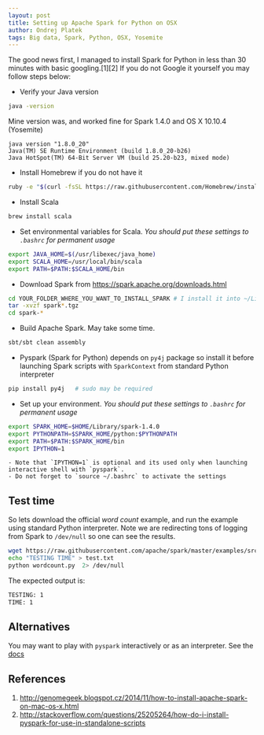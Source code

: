 ```yaml
---
layout: post
title: Setting up Apache Spark for Python on OSX
author: Ondrej Platek
tags: Big data, Spark, Python, OSX, Yosemite
---
```


The good news first, I managed to install Spark for Python in less than 30 minutes with basic googling.[1][2]
If you do not Google it yourself you may follow steps below:

* Verify your Java version

```sh
java -version
```

Mine version was, and worked fine for Spark 1.4.0 and OS X 10.10.4 (Yosemite)
```
java version "1.8.0_20"
Java(TM) SE Runtime Environment (build 1.8.0_20-b26)
Java HotSpot(TM) 64-Bit Server VM (build 25.20-b23, mixed mode)
```

* Install Homebrew if you do not have it

```sh
ruby -e "$(curl -fsSL https://raw.githubusercontent.com/Homebrew/install/master/install)" 
```

* Install Scala

```sh
brew install scala 
```

* Set environmental variables for Scala.
   _You should put these settings to `.bashrc` for permanent usage_

```sh
export JAVA_HOME=$(/usr/libexec/java_home) 
export SCALA_HOME=/usr/local/bin/scala  
export PATH=$PATH:$SCALA_HOME/bin 
```

* Download Spark from https://spark.apache.org/downloads.html

```sh
cd YOUR_FOLDER_WHERE_YOU_WANT_TO_INSTALL_SPARK # I install it into ~/Library
tar -xvzf spark*.tgz
cd spark-* 
```

* Build Apache Spark. May take some time.

```sh
sbt/sbt clean assembly
```

* Pyspark (Spark for Python) depends on `py4j` package so install it before launching Spark scripts with `SparkContext` from standard Python interpreter

```sh
pip install py4j   # sudo may be required
```

* Set up your environment.
   _You should put these settings to `.bashrc` for permanent usage_

```sh
export SPARK_HOME=$HOME/Library/spark-1.4.0
export PYTHONPATH=$SPARK_HOME/python:$PYTHONPATH
export PATH=$PATH:$SPARK_HOME/bin 
export IPYTHON=1
```
    - Note that `IPYTHON=1` is optional and its used only when launching interactive shell with `pyspark`.
    - Do not forget to `source ~/.bashrc` to activate the settings



Test time
---------
So lets download the official _word count_ example, and run the example using standard Python interpreter. Note we are redirecting tons of logging from Spark to `/dev/null` so one can see the results.

```sh
wget https://raw.githubusercontent.com/apache/spark/master/examples/src/main/python/wordcount.py
echo "TESTING TIME" > test.txt 
python wordcount.py  2> /dev/null
```

The expected output is:

```sh
TESTING: 1
TIME: 1
```

Alternatives
------------
You may want to play with `pyspark` interactively or as an interpreter.
See the [docs](https://spark.apache.org/docs/0.9.1/python-programming-guide.html)



References
----------
1. http://genomegeek.blogspot.cz/2014/11/how-to-install-apache-spark-on-mac-os-x.html
2. http://stackoverflow.com/questions/25205264/how-do-i-install-pyspark-for-use-in-standalone-scripts
